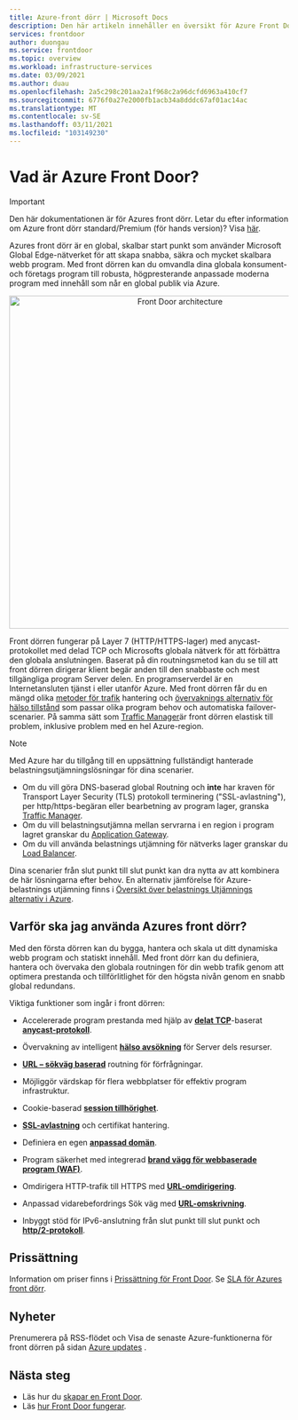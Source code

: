 ```yaml
---
title: Azure-front dörr | Microsoft Docs
description: Den här artikeln innehåller en översikt för Azure Front Door.
services: frontdoor
author: duongau
ms.service: frontdoor
ms.topic: overview
ms.workload: infrastructure-services
ms.date: 03/09/2021
ms.author: duau
ms.openlocfilehash: 2a5c298c201aa2a1f968c2a96dcfd6963a410cf7
ms.sourcegitcommit: 6776f0a27e2000fb1acb34a8dddc67af01ac14ac
ms.translationtype: MT
ms.contentlocale: sv-SE
ms.lasthandoff: 03/11/2021
ms.locfileid: "103149230"
---
```

# <a name="what-is-azure-front-door"></a>Vad är Azure Front Door?

> [!IMPORTANT]
> Den här dokumentationen är för Azures front dörr. Letar du efter information om Azure front dörr standard/Premium (för hands version)? Visa [här](/standard-premium/overview.md).

Azures front dörr är en global, skalbar start punkt som använder Microsoft Global Edge-nätverket för att skapa snabba, säkra och mycket skalbara webb program. Med front dörren kan du omvandla dina globala konsument-och företags program till robusta, högpresterande anpassade moderna program med innehåll som når en global publik via Azure.

<p align="center">
  <img src="./media/front-door-overview/front-door-visual-diagram.png" alt="Front Door architecture" width="600" title="Azure Front Door">
</p>

Front dörren fungerar på Layer 7 (HTTP/HTTPS-lager) med anycast-protokollet med delad TCP och Microsofts globala nätverk för att förbättra den globala anslutningen. Baserat på din routningsmetod kan du se till att front dörren dirigerar klient begär anden till den snabbaste och mest tillgängliga program Server delen. En programserverdel är en Internetansluten tjänst i eller utanför Azure. Med front dörren får du en mängd olika [metoder för trafik](front-door-routing-methods.md) hantering och [övervaknings alternativ för hälso tillstånd](front-door-health-probes.md) som passar olika program behov och automatiska failover-scenarier. På samma sätt som [Traffic Manager](../traffic-manager/traffic-manager-overview.md)är front dörren elastisk till problem, inklusive problem med en hel Azure-region.

>[!NOTE]
> Med Azure har du tillgång till en uppsättning fullständigt hanterade belastningsutjämningslösningar för dina scenarier. 
> * Om du vill göra DNS-baserad global Routning och **inte** har kraven för Transport Layer Security (TLS) protokoll terminering ("SSL-avlastning"), per http/https-begäran eller bearbetning av program lager, granska [Traffic Manager](../traffic-manager/traffic-manager-overview.md). 
> * Om du vill belastningsutjämna mellan servrarna i en region i program lagret granskar du [Application Gateway](../application-gateway/overview.md).
> * Om du vill använda belastnings utjämning för nätverks lager granskar du [Load Balancer](../load-balancer/load-balancer-overview.md). 
> 
> Dina scenarier från slut punkt till slut punkt kan dra nytta av att kombinera de här lösningarna efter behov.
> En alternativ jämförelse för Azure-belastnings utjämning finns i [Översikt över belastnings Utjämnings alternativ i Azure](/azure/architecture/guide/technology-choices/load-balancing-overview).

## <a name="why-use-azure-front-door"></a>Varför ska jag använda Azures front dörr?

Med den första dörren kan du bygga, hantera och skala ut ditt dynamiska webb program och statiskt innehåll. Med front dörr kan du definiera, hantera och övervaka den globala routningen för din webb trafik genom att optimera prestanda och tillförlitlighet för den högsta nivån genom en snabb global redundans.

Viktiga funktioner som ingår i front dörren:

* Accelererade program prestanda med hjälp av **[delat TCP](front-door-routing-architecture.md#splittcp)**-baserat **[anycast-protokoll](front-door-routing-architecture.md#anycast)**.

* Övervakning av intelligent **[hälso avsökning](front-door-health-probes.md)** för Server dels resurser.

*  **[URL – sökväg baserad](front-door-route-matching.md)** routning för förfrågningar.

* Möjliggör värdskap för flera webbplatser för effektiv program infrastruktur. 

* Cookie-baserad **[session tillhörighet](front-door-routing-methods.md#affinity)**.

* **[SSL-avlastning](front-door-custom-domain-https.md)** och certifikat hantering.

* Definiera en egen **[anpassad domän](front-door-custom-domain.md)**. 

* Program säkerhet med integrerad  **[brand vägg för webbaserade program (WAF)](../web-application-firewall/overview.md)**.

* Omdirigera HTTP-trafik till HTTPS med **[URL-omdirigering](front-door-url-redirect.md)**.

* Anpassad vidarebefordrings Sök väg med **[URL-omskrivning](front-door-url-rewrite.md)**.

* Inbyggt stöd för IPv6-anslutning från slut punkt till slut punkt och **[http/2-protokoll](front-door-http2.md)**.

## <a name="pricing"></a>Prissättning

Information om priser finns i [Prissättning för Front Door](https://azure.microsoft.com/pricing/details/frontdoor/). Se [SLA för Azures front dörr](https://azure.microsoft.com/en-us/support/legal/sla/frontdoor/v1_0/).

## <a name="whats-new"></a>Nyheter

Prenumerera på RSS-flödet och Visa de senaste Azure-funktionerna för front dörren på sidan [Azure updates](https://azure.microsoft.com/updates/?category=networking&query=Azure%20Front%20Door) .

## <a name="next-steps"></a>Nästa steg

- Läs hur du [skapar en Front Door](quickstart-create-front-door.md).
- Läs [hur Front Door fungerar](front-door-routing-architecture.md).
